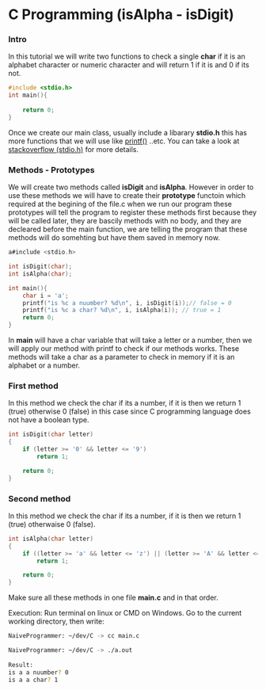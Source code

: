 # C Programming (isAlpha - isDigit)

### Intro

In this tutorial we will write two functions to check a single **char** if it is an alphabet character or numeric character and will return 1 if it is and 0 if its not.

```c
#include <stdio.h>
int main(){
    
    return 0;
}
```

Once we create our main class, usually include a libarary **stdio.h** this has more functions that we will use like <u>printf()</u> ..etc. You can take a look at [stackoverflow (stdio.h)](https://stackoverflow.com/questions/19088284/what-does-include-stdio-h-really-do-in-a-c-program) for more details.



### Methods - Prototypes

We will create two methods called **isDigit** and **isAlpha**. However in order to use these methods we will have to create their **prototype** functoin which required at the begining of the file.c when we run our program these prototypes will tell the program to register these methods first because they will be called later, they are bascily methods with no body, and they are decleared before the main function, we are telling the program that these methods will do somehting but have them saved in memory now. 

```c
a#include <stdio.h>

int isDigit(char);
int isAlpha(char);

int main(){
    char i = 'a';
    printf("is %c a nuumber? %d\n", i, isDigit(i));// false = 0
    printf("is %c a char? %d\n", i, isAlpha(i)); // true = 1
    return 0;
}
```

In **main** will have a char variable that will take a letter or a number, then we will apply our method with printf to check if our methods works. These methods will take a char as a parameter to check in memory if it is an alphabet or a number.

### First method

In this method we check the char if its a number, if it is then we return 1 (true) otherwise 0 (false) in this case since C programming language does not have a boolean type.

```c
int isDigit(char letter)
{
    if (letter >= '0' && letter <= '9')
        return 1;

    return 0;
}
```

### Second method

In this method we check the char if its a number, if it is then we return 1 (true) otherwaise 0 (false).

```c
int isAlpha(char letter)
{
    if ((letter >= 'a' && letter <= 'z') || (letter >= 'A' && letter <= 'Z'))
        return 1;

    return 0;
}
```

Make sure all these methods in one file **main.c** and in that order.

Execution: Run terminal on linux or CMD on Windows. Go to the current working directory, then write:

```bash
NaiveProgrammer: ~/dev/C -> cc main.c 

NaiveProgrammer: ~/dev/C -> ./a.out 
     
Result:
is a a nuumber? 0
is a a char? 1
```


